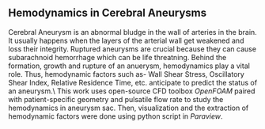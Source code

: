 <!-- # Research Statement -->

## Hemodynamics in Cerebral Aneurysms
Cerebral Aneurysm is an abnormal bludge in the wall of arteries in the brain.
It usually happens when the layers of the arterial wall get weakened and loss their
integrity. Ruptured aneurysms are crucial because they can cause subarachnoid hemorrhage which can be life threatning. Behind the formation, growth and rupture of an anuerysm, hemodynamics play a vital role. Thus, hemodynamic factors such as- Wall Shear Stress, Oscillatory Shear Index, Relative Residence Time, etc. anticipate to predict the status of an aneurysm.\\
This work uses open-source CFD toolbox *OpenFOAM* paired with patient-specific geometry and pulsatile flow rate to study the hemodynamics in aneurysm sac. Then, visualization and the extraction of hemodynamic factors were done using python script in *Paraview*.